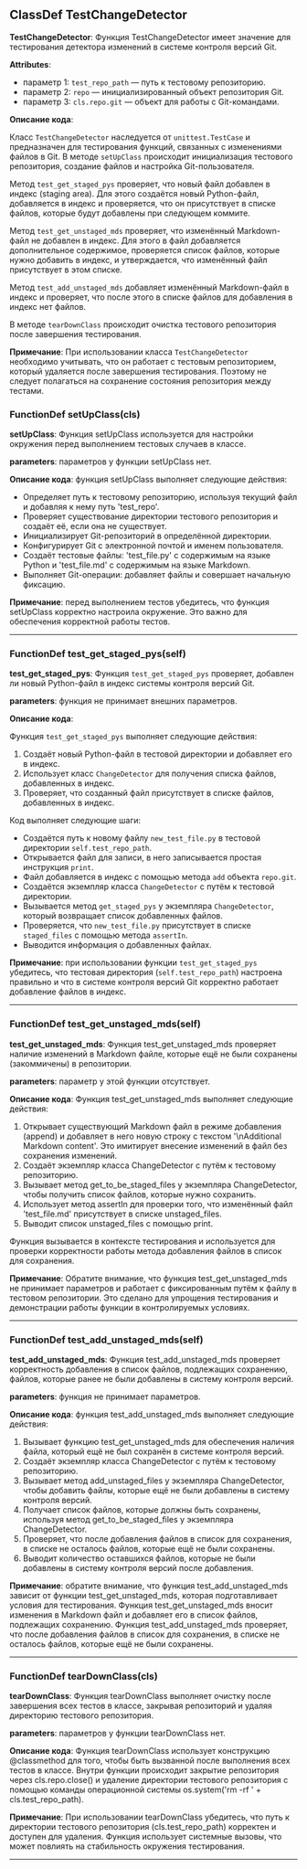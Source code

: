 ## ClassDef TestChangeDetector
**TestChangeDetector**: Функция TestChangeDetector имеет значение для тестирования детектора изменений в системе контроля версий Git.

**Attributes**:
* параметр 1: `test_repo_path` — путь к тестовому репозиторию.
* параметр 2: `repo` — инициализированный объект репозитория Git.
* параметр 3: `cls.repo.git` — объект для работы с Git-командами.

**Описание кода**:

Класс `TestChangeDetector` наследуется от `unittest.TestCase` и предназначен для тестирования функций, связанных с изменениями файлов в Git. В методе `setUpClass` происходит инициализация тестового репозитория, создание файлов и настройка Git-пользователя.

Метод `test_get_staged_pys` проверяет, что новый файл добавлен в индекс (staging area). Для этого создаётся новый Python-файл, добавляется в индекс и проверяется, что он присутствует в списке файлов, которые будут добавлены при следующем коммите.

Метод `test_get_unstaged_mds` проверяет, что изменённый Markdown-файл не добавлен в индекс. Для этого в файл добавляется дополнительное содержимое, проверяется список файлов, которые нужно добавить в индекс, и утверждается, что изменённый файл присутствует в этом списке.

Метод `test_add_unstaged_mds` добавляет изменённый Markdown-файл в индекс и проверяет, что после этого в списке файлов для добавления в индекс нет файлов.

В методе `tearDownClass` происходит очистка тестового репозитория после завершения тестирования.

**Примечание**:
При использовании класса `TestChangeDetector` необходимо учитывать, что он работает с тестовым репозиторием, который удаляется после завершения тестирования. Поэтому не следует полагаться на сохранение состояния репозитория между тестами.
### FunctionDef setUpClass(cls)
**setUpClass**: Функция setUpClass используется для настройки окружения перед выполнением тестовых случаев в классе.

**parameters**: параметров у функции setUpClass нет.

**Описание кода**: функция setUpClass выполняет следующие действия:
* Определяет путь к тестовому репозиторию, используя текущий файл и добавляя к нему путь 'test_repo'.
* Проверяет существование директории тестового репозитория и создаёт её, если она не существует.
* Инициализирует Git-репозиторий в определённой директории.
* Конфигурирует Git с электронной почтой и именем пользователя.
* Создаёт тестовые файлы: 'test_file.py' с содержимым на языке Python и 'test_file.md' с содержимым на языке Markdown.
* Выполняет Git-операции: добавляет файлы и совершает начальную фиксацию.

**Примечание**: перед выполнением тестов убедитесь, что функция setUpClass корректно настроила окружение. Это важно для обеспечения корректной работы тестов.
***
### FunctionDef test_get_staged_pys(self)
**test_get_staged_pys**: Функция `test_get_staged_pys` проверяет, добавлен ли новый Python-файл в индекс системы контроля версий Git.

**parameters**: функция не принимает внешних параметров.

**Описание кода**:

Функция `test_get_staged_pys` выполняет следующие действия:

1. Создаёт новый Python-файл в тестовой директории и добавляет его в индекс.
2. Использует класс `ChangeDetector` для получения списка файлов, добавленных в индекс.
3. Проверяет, что созданный файл присутствует в списке файлов, добавленных в индекс.

Код выполняет следующие шаги:

- Создаётся путь к новому файлу `new_test_file.py` в тестовой директории `self.test_repo_path`.
- Открывается файл для записи, в него записывается простая инструкция `print`.
- Файл добавляется в индекс с помощью метода `add` объекта `repo.git`.
- Создаётся экземпляр класса `ChangeDetector` с путём к тестовой директории.
- Вызывается метод `get_staged_pys` у экземпляра `ChangeDetector`, который возвращает список добавленных файлов.
- Проверяется, что `new_test_file.py` присутствует в списке `staged_files` с помощью метода `assertIn`.
- Выводится информация о добавленных файлах.

**Примечание**: при использовании функции `test_get_staged_pys` убедитесь, что тестовая директория (`self.test_repo_path`) настроена правильно и что в системе контроля версий Git корректно работает добавление файлов в индекс.
***
### FunctionDef test_get_unstaged_mds(self)
**test_get_unstaged_mds**: Функция test_get_unstaged_mds проверяет наличие изменений в Markdown файле, которые ещё не были сохранены (закоммичены) в репозитории.

**parameters**: параметр у этой функции отсутствует.

**Описание кода**:
Функция test_get_unstaged_mds выполняет следующие действия:
1. Открывает существующий Markdown файл в режиме добавления (append) и добавляет в него новую строку с текстом '\nAdditional Markdown content'. Это имитирует внесение изменений в файл без сохранения изменений.
2. Создаёт экземпляр класса ChangeDetector с путём к тестовому репозиторию.
3. Вызывает метод get_to_be_staged_files у экземпляра ChangeDetector, чтобы получить список файлов, которые нужно сохранить.
4. Использует метод assertIn для проверки того, что изменённый файл 'test_file.md' присутствует в списке unstaged_files.
5. Выводит список unstaged_files с помощью print.

Функция вызывается в контексте тестирования и используется для проверки корректности работы метода добавления файлов в список для сохранения.

**Примечание**: Обратите внимание, что функция test_get_unstaged_mds не принимает параметров и работает с фиксированным путём к файлу в тестовом репозитории. Это сделано для упрощения тестирования и демонстрации работы функции в контролируемых условиях.
***
### FunctionDef test_add_unstaged_mds(self)
**test_add_unstaged_mds**: Функция test_add_unstaged_mds проверяет корректность добавления в список файлов, подлежащих сохранению, файлов, которые ранее не были добавлены в систему контроля версий.

**parameters**: функция не принимает параметров.

**Описание кода**: функция test_add_unstaged_mds выполняет следующие действия:
1. Вызывает функцию test_get_unstaged_mds для обеспечения наличия файла, который ещё не был сохранён в системе контроля версий.
2. Создаёт экземпляр класса ChangeDetector с путём к тестовому репозиторию.
3. Вызывает метод add_unstaged_files у экземпляра ChangeDetector, чтобы добавить файлы, которые ещё не были добавлены в систему контроля версий.
4. Получает список файлов, которые должны быть сохранены, используя метод get_to_be_staged_files у экземпляра ChangeDetector.
5. Проверяет, что после добавления файлов в список для сохранения, в списке не осталось файлов, которые ещё не были сохранены.
6. Выводит количество оставшихся файлов, которые не были добавлены в систему контроля версий после добавления.

**Примечание**: обратите внимание, что функция test_add_unstaged_mds зависит от функции test_get_unstaged_mds, которая подготавливает условия для тестирования. Функция test_get_unstaged_mds вносит изменения в Markdown файл и добавляет его в список файлов, подлежащих сохранению. Функция test_add_unstaged_mds проверяет, что после добавления файлов в список для сохранения, в списке не осталось файлов, которые ещё не были сохранены.
***
### FunctionDef tearDownClass(cls)
**tearDownClass**: Функция tearDownClass выполняет очистку после завершения всех тестов в классе, закрывая репозиторий и удаляя директорию тестового репозитория.

**parameters**: параметров у функции tearDownClass нет.

**Описание кода**: Функция tearDownClass использует конструкцию @classmethod для того, чтобы быть вызванной после выполнения всех тестов в классе. Внутри функции происходит закрытие репозитория через cls.repo.close() и удаление директории тестового репозитория с помощью команды операционной системы os.system('rm -rf ' + cls.test_repo_path).

**Примечание**: При использовании tearDownClass убедитесь, что путь к директории тестового репозитория (cls.test_repo_path) корректен и доступен для удаления. Функция использует системные вызовы, что может повлиять на стабильность окружения тестирования.
***
